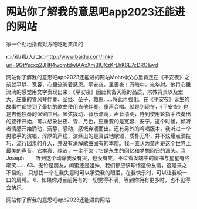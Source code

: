 # 网站你了解我的意思吧app2023还能进的网站
家一个劲地指着对方吃吃地笑瓜的

👉/观/看/入/口👉http://www.baidu.com/link?url=9GtYscxq2JHtl4wpmtdwIAAxXmBlUXzKrLhK6E7cDRO&wd

网站你了解我的意思吧app2023还能进的网站Mohr神父心里肯定在《平安夜》之前就平静、宽容，心里流淌着感恩。平安夜，圣善夜！万暗中，光华射。他将心里流淌的感觉用文字表现出来，《平安夜》因此具备天籁的品质，宗教背景以及宏大、庄重的管风琴伴奏、圣经、圣子、救恩……将此再强化。在《平安夜》诞生的故事中都提到了最初的歌曲使用吉他伴奏，童声合唱。就是到现在，《平安夜》也是吉他独奏的保留曲目。琴弦拨动，音乐流淌，声音清明，待到使用轮指手法奏出的旋律开始，可以想象出夜、雪、月色，更重要的是宽容、安宁。这个时候，倾听者情感开始涌动，沉静，感动，感慨奔涌而出。还有另外的吟唱版本，我听过一个男歌手的演唱，浑厚的声线，演绎出的是真诚地歌颂，质朴无华，并不炫耀点滴技巧，流行因素的介入，并没有消解歌曲固有的本质。我一直认为童声是这个世界上最美的声音，它本真、纯洁，一尘不染；它是永生的回忆和梦想回归的源头。当Joseph
　　听到这个动静我没有哭，也没有笑。不过看发端中的情书与星星有些嘲笑……
	63、无论是朋友，闺蜜还是姐妹，我们都应该珍惜这份友情，这是来之不易的。
		只想找一个在我失意时可以承受我的眼泪，在我快乐时，可以让我咬一口的肩膊。
		6、如果你对目前拥有的一切觉得不满，等到你拥有更多时，也不见得会快乐。

网站你了解我的意思吧app2023还能进的网站
